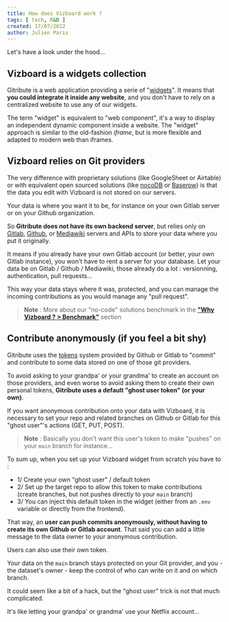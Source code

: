 ```yaml
---
title: How does Vizboard work ?
tags: [ tech, R&D ]
created: 17/07/2022
author: Julien Paris
---
```


Let's have a look under the hood...

## Vizboard is a widgets collection

Gitribute is a web application providing a serie of "[widgets](https://en.wikipedia.org/wiki/Web_widget)". It means that **you could integrate it inside any website**, and you don't have to rely on a centralized website to use any of our widgets.

The term "widget" is equivalent to "web component", it's a way to display an independent dynamic component inside a website. The "widget" approach is similar to the old-fashion _iframe_, but is more flexible and adapted to modern web than iframes.

## Vizboard relies on Git providers

The very difference with proprietary solutions (like GoogleSheet or Airtable) or with equivalent open sourced solutions (like [nocoDB](https://www.nocodb.com/) or [Baserow](https://baserow.io/)) is that the data you edit with Vizboard is not stored on our servers. 

Your data is where you want it to be, for instance on your own Gitlab server or on your Github organization.

So **Gitribute does not have its own backend server**, but relies only on [Gitlab](https://gitlab.com/), [Github](https://github.com/), or [Mediawiki](https://www.mediawiki.org/wiki/MediaWiki) servers and APIs to store your data where you put it originally. 

It means if you already have your own Gitlab account (or better, your own Gitlab instance), you won't have to rent a server for your database. Let your data be on Gitlab / Github / Mediawiki, those already do a lot : versionning, authentication, pull requests...

This way your data stays where it was, protected, and you can manage the incoming contributions as you would manage any "pull request".

> **Note** : More about our "no-code" solutions benchmark in the **["Why Vizboard ? > Benchmark"](/benchmark)** section

## Contribute anonymously (if you feel a bit shy)

Gitribute uses the [tokens](https://docs.gitlab.com/ee/user/profile/personal_access_tokens.html) system provided by Github or Gitlab to "commit" and contribute to some data stored on one of those git providers.

To avoid asking to your grandpa' or your grandma' to create an account on those providers, and even worse to avoid asking them to create their own personal tokens, **Gitribute uses a default "ghost user token" (or your own)**.

If you want anonymous contribution onto your data with Vizboard, it is necessary to set your repo and related branches on Github or Gitlab for this "ghost user"'s actions (GET, PUT, POST). 

> **Note** : Basically you don't want this user's token to make "pushes" on your `main` branch for instance...

To sum up, when you set up your Vizboard widget from scratch you have to :

- 1/ Create your own "ghost user" / default token
- 2/ Set up the target repo to allow this token to make contributions (create branches, but not pushes directly to your `main` branch)
- 3/ You can inject this default token in the widget (either from an `.env` variable or directly from the frontend).

That way, an **user can push commits anonymously, without having to create its own Github or Gitlab account**. That said you can add a little message to the data owner to your anonymous contribution.

Users can also use their own token.

Your data on the `main` branch stays protected on your Git provider, and you - the dataset's owner - keep the control of who can write on it and on which branch.

It could seem like a bit of a hack, but the "ghost user" trick is not that much complicated.

It's like letting your grandpa' or grandma' use your Netflix account...
